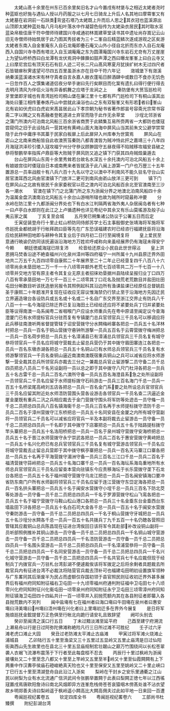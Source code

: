 <!-- { "loadSidebar": true } -->
　　太姥山髙十余里在州东已百余里矣旧名才山今置戌有材堡与之相近太姥者尧时种蓝妪也好施与遇仙人授以丹药服之以七月七日骑龙上升后人名其地曰摩霄峯又有太姥墓在岩洞前一石趺类背竖石塔乃太姥既上升而后人思之其衣冠也蓝溪源出山顶即太姥种蓝处每八月乌桕叶落水中作凝碧色俗传为太姥染衣居民其时取水沤蓝染帛极佳唐干符中僧师待建国兴寺咸通初林嵩建草堂读书其中遗址尚存嵩记云山旧无寺僧师待始筑居于此乃图其秀拔者为三十二峯自后精蓝鳞次遂成游观之区矣游太姥者东南入自金峯庵东入自石龙庵即疉石庵又山外小径自北折而东亦入自石龙庵西入自国兴寺寺西有塔北入自玉湖庵庵之东为圆潭庵国兴寺东岩石尤竒有万丈崖崖上为望仙桥桥西曰白龙潭有龙伏焉洞中韸韸如鼓声潭之西曰曝龙峯峯上曰白云寺又上曰摩尼宫后有顶天石石有巨人迹二可长二尺山髙风寒夏月犹挟纩树木无过四尺者石皆皲瘃秋霁逺望可尽四五百里虽浙水亦在目中干符六年记
　　潋城堡下有潋溪纳秦溪蓝溪诸水宋有林守真者自言永嘉人敝衣蓬垢日醉酒肆中或数日不食亦无饥色一日忽作百人之馔集诸道侣夜分举手谢曰先行矣瞑目而化案有遗扎曰得行便行得去去明月清风为伴侣火浴有异香鹤舞之应塔于龙涧之上
　　秦防堡有大筼筜廵检司牙里堡即牙城也有青湾廵检司桐山堡在廉江里十七都有芦门廵检司下有桐山溪其出海处曰董江相传董奉炼丹山中尝就此澡浴也山之东有双髻峯又有形若者曰峯山北有岩如伏虎曰白虎岩宋髙昙居此山下孝宗朝为秘书省著作郎昙号容斋光宗常书容斋二字以赐之又有髙融者登乾道进士弃官而隐于此作无余草堂
　　沙埕北邻浙省之蒲门所澳内可泊南北风船三百余浙省商贾于此鳞集互易所赍两省一大都防也倭冦尝窥伺之旧于此设陆兵一营其地有黄﨑山面大海海中屏风山当其前朱文公避学禁常隐于此作中庸序书其藁于民家白板扉上后此扉舁入州库奉为世寳焉
　　屏风山在嵛山之北南来商船皆自此收澳筼筜秦防八都青澳皆为贼冲恃此扞之嘉靖三十八年四月海冦洪泽珍引倭入冦攻福宁州分守叅议顾翀固守五昼夜得不陷贼移攻福安县破之叅将黎鹏举率指挥卢鼎臣等大败贼于屏风防又追之镇下门获其四舟贼燬巢遁去
　　台山在屏风山东周十余里秀耸若台故名水深五十余托澳内可泊北风船五十余上有娘娘宫往时倭冦自日本或南麂来者皆就汲于此八闽上游第一门户也万歴三十五年置游总一员率战舰十有八兵六百十九名以守之以澳中不利南风不能久驻名守台山实居官澳耳西北风由官澳镇下门放洋二更可到南风由嵛山放洋三更可到
　　镇下门在屏风山之北故有居民千余家委税官以莅之澳内可泊北风船百余北至官澳南至三沙各一潮水
　　官澳在镇下门之北蒲门所之东为浙闽分界之地澳北泊南风船四十余为温属金盘汛澳南泊北风船五十余台山游哨所辖也故为贼所时窥最称冲要
　　分水岭在防江里十九都浙闽分界处也下有白水江判隔两省海外夷人杂居闽岛者有七种一曰卢亭白水郎则在此江之上卢循遗种也详见粤纪中其余又有乐山莫徭游及般子山夷云家之属
　　丁亥复至会城
　　五月癸巳朔集诸公防议于公署五日而后定
　　壬寅促装登舟行十里止虹山桥防同侍郎苏学士石主事殷御史张靖海将军施将军佟廵抚金都统胡于行帐拜疏曰臣等先在广东恐误福建农时已经咨行福建抚臣将沿海应给民耕种田地即与耕种令其复业后于四月初二日行至闽境复将
　　皇上爱民至意通行暁谕仍防同该抚遍诣沿海地方万姓欢呼咸称向来虽经展界仍有海冦未得安宁今赖
　　朝廷徳威海冦已除复沛
　　纶音给还原业小民自此世世得沾
　　皇上洪恩拥马焚香沿途不絶查福州兴化泉州漳州等四府福宁一州所属十九州县原迁界外田地共二万五千九百四顷零自康熙二十年展界至二十二年止已经垦复四千八百八十六顷零尚余未垦田地二万一千一十八顷零并额外老荒七百顷零共二万一千七百一十八顷零并交地方官有原主者令其复业无原主者招徕劝垦据州县陆续呈报归业丁口四万八百有零承垦田地一万七千一百三十二顷零其丁口花名及抛荒老荒数目并盐田灶田屯田分晰数目听该抚造册另报令其照例起科其沿边所有渔课盐课已经原任总督姚启圣于康熙二十年题准开复现在征收应无容议惟海禁仍行禁止至于沿海地方先因迁民立界遍造墩台各设防兵或五名或十名或二十名自广东交界至浙江交界止有防兵八千八百一十一名今海冦已除迁界已复沿海田土已经给还应将不紧要处兵丁归并紧要处臣等议得南澳一岛系闽粤二省咽喉门户应设水师重兵先在粤中原请至闽定议今查海澄厦门已有水师提标官兵分驻而复有专镇厦门总兵官领官兵三千员名可以移调应将此兵移驻南澳听两省督提管辖于诏安营拨守分水闗梅岭寨各把总一员兵五十名洋林村把总一员兵一百名于铜山营拨守悬钟所游撃一员兵五百名于云霄营拨守梅洲把总一员兵一百名荷步把总一员兵五十名漳浦县已有漳浦总兵领官兵三千员名复有城守叅将领官兵一千员名应将城守营裁去止留总兵营仍于其中拨守眉田寨连江各把总一员兵一百名东墩赤湖各把总一员兵五十名铜山已有水师总兵领官兵三千员名复有水师游撃领官兵一千员名查铜山逼近南澳南澳既宿重兵铜山之兵可以减省应将水师游撃一营全裁其总兵所领官兵亦裁去三分之一兼裁总兵官止留游撃二员守备二员千总四员把总八员兵二千名另设副将一员以总之即于其中拨守八尺门杜浔各把总一贠兵五十名古雷千总一员兵二百名六澳所守备一员兵五百名海澄县系急之处所设副将一员领官兵二千员名应留于水师提标拨守石码游击一员兵三百名海门千总一员兵一百五十名桥梁尾高﨑刘五店各把总一员兵一百名金门系要之处所设总兵官领官兵三千员名应留其附近处水师浯防营围头营各设游击各领官兵一千员名查二汛逼近金厦金厦既有重兵二汛之兵相应裁去于金门营拨守围头将军防等处逰击一员守偹一员千总二员把总四员兵八百名镇海衞千总一员兵三百名再于水师提标拨守浯防千总一员兵二百名于漳州营拨守江东桥把总一员兵五十名同安县在金厦之内所有城守营副将一员领官兵二千员名可以减省应将官兵一半及本副将裁去止留游击一员守备一员千总二员把总四员兵一千名即于其中拨守下店寨把总一员兵五十名于陆路提标拨守竿头寨把总一员兵五十名洛阳桥把总一员兵一百名于泉州城守营拨守安海桥把总一员兵五十名于晋江水师营拨守永宁崇武各把总一员兵二百名于惠安营拨守黄﨑把总一员兵五十名兴化府已有总兵官领官兵三千员名复有城守营游击领官兵一千员名应将城守营裁去止留总兵营即于其中拨守枫亭寨把总一员兵一百名天马寨江口寨各把总一员兵五十名再于平海营拨守湄洲守备一员兵三百名三江口千总一员兵二百名于福清营拨守蒜岭把总一员兵五十名海口寨千总一员兵一百名海坛系海岛重地所有水师总兵官领官兵三千员名应留查本营向驻镇东今应责移海坛于长乐营拨守垄下石龙台各把总一员兵五十名于福州城守营拨守乌龙江把总一员兵一百名闽安镇海口要冲省防东南门户所有水师副将领官兵三千员名应留于连江营拨守东岱定海各把总一员兵一百名拱头寨把总一员兵五十名于闽安水营拨守小埕千总一员兵三百名下防北茭等处游击一员守备一员千总二员把总四员兵一千名于罗源营拨守松山飞鸾各把总一员兵五十名于福宁营拨守马鞍山松山港口各把总一员兵三十名金埀东台金埀西台东墙盐田下浒各把总一员兵五十名白石司大金各千总一员兵一百五十名于闽安水营拨守秦防游击一员守备一员千总二员把总四员兵一千名于桐山营拨守牙城把总一员兵五十名沙埕分水闗各千总一员兵一百五十名共拨兵丁九千五百一十名仍聴各营照旧管辖其应裁铜山总兵陈昌现在征进台湾俟回日该将军令其赴部补改设铜山副将一员听部照例推补其铜山游击一员守备一员千总二员把总四员兵一千名铜山城守营游击一员守备一员千总二员把总四员兵一千名浯防营游击一员守备一员千总二员把总四员兵一千名围头营游击一员千总二员把总四员兵一千名漳浦营叅将一员守备一员千总二员把总四员兵一千名同安营游击一员守备一员千总二员把总四员兵一千名兴化城守营游击一员守备一员千总二员把总四员兵一千名共官兵七千名应裁但现于经制兵丁内拨官兵一万驻札台湾彭湖不便遽裁俟该将军拨定之后将余剩者具题裁去所裁官兵内有征进台湾不必裁汰将陆营官兵裁去顶补可也福建屯田明初设置旗军领种与广东畧同其后渐废半为民占而虚额仅存国初领于县官照民则征收初迁界外甚多展界后有福州府同知附征福右卫屯田一十九顷零福州府通判附征福中卫屯田七十八顷零兴化府同知附征兴化衞屯田一顷零泉州府同知附征永宁卫屯田三顷零漳州府同知附征镇海卫屯田四十四畆共计一百一顷零并入前抛荒额内其在各县附征者即纂入各县抛荒数内不另列
　　闽中盐塲有七在福州者曰海口塲曰牛田塲在泉州者曰惠安塲曰浔美塲曰州塲曰浯州塲在兴化者曰上里塲初迁多在界外今展复
　　是日将军施烺廵抚金鋐提督万正色俱至行帐北向跪行请安礼且致辞望
　　阙叩头别去
　　癸卯至闽清之溪口行五日
　　丁未过黯淡滩至延平府
　　己酉至建宁府溯流上濑易舟以行是日过阿弥陀佛滩称絶险凡行三日所过滩不可胜纪
　　壬子过六牙滩老虎口滩止大园
　　癸丑过老防滩太平滩止古庙滩
　　甲寅过将军滩火烧滩止浦城县
　　乙卯陆行五十里至渔梁又三十五里过五显岭又五里止庙湾是日过仙阳街眞西山先生故里也在县北三十里五显庙规制宏壮踞山之巅万竹围绕间以长松苍翠袭人衣裾飞流瀑布震荡于下行者至此每盘桓不忍去
　　丙辰行十里过枫岭为浙闽接壤处又二十里至念八都又十里至上竿岭又五里至羊岭又十里至仙霞闗闗有上下两重中作汉夀亭侯庙石磴峻絶真天险也又十里至保安又五里至姚岭又二十里止峡口丁巳行五十里至清湖登舟自此沿江入浙矣
　　梨岭在干封乡之安乐里通衢之江山民以树梨为业有水北流通广信洪武间令张鹏举置闗于此表曰梨闗正徳七年以江西徭冦置戌焉唐欧阳詹诗曰南北风烟即异方连峯危栈倚苍苍哀猿咽木傍髙处谁不沾衣望故乡明郑善夫诗曰梨岭遥于枫岭遥小闗高比大闗高佣夫过此如平地一日来回一百遭
　　粤闽廵视纪畧卷五
　　钦定四库全书
　　粤闽廵视纪畧卷六
　　工部尚书杜臻撰
　　附纪彭湖台湾
